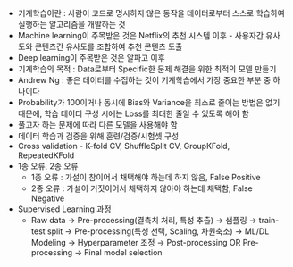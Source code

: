- 기계학습이란 : 사람이 코드로 명시하지 않은 동작을 데이터로부터 스스로 학습하여 실행하는 알고리즘을 개발하는 것
- Machine learning이 주목받은 것은 Netflix의 추천 시스템 이후 - 사용자간 유사도와 콘텐츠간 유사도를 조합하여 추천 콘텐츠 도출
- Deep learning이 주목받은 것은 알파고 이후
- 기계학습의 목적 : Data로부터 Specific한 문제 해결을 위한 최적의 모델 만들기
- Andrew Ng : 좋은 데이터를 수집하는 것이 기계학습에서 가장 중요한 부분 중 하나이다
- Probability가 100이거나 동시에 Bias와 Variance을 최소로 줄이는 방법은 없기 때문에, 학습 데이터 구성 시에는 Loss를 최대한 줄일 수 있도록 해야 함
- 풀고자 하는 문제에 따라 다른 모델을 사용해야 함
- 데이터 학습과 검증을 위해 훈련/검증/시험셋 구성
- Cross validation - K-fold CV, ShuffleSplit CV, GroupKFold, RepeatedKFold
- 1종 오류, 2종 오류
    - 1종 오류 : 가설이 참이어서 채택해야 하는데 하지 않음, False Positive
    - 2종 오류 : 가설이 거짓이어서 채택하지 않아야 하는데 채택함, False Negative
- Supervised Learning 과정
    - Raw data → Pre-processing(결측치 처리, 특성 추출) → 샘플링 → train-test split → Pre-processing(특성 선택, Scaling, 차원축소) → ML/DL Modeling → Hyperparameter 조정 → Post-processing OR Pre-processing → Final model selection
